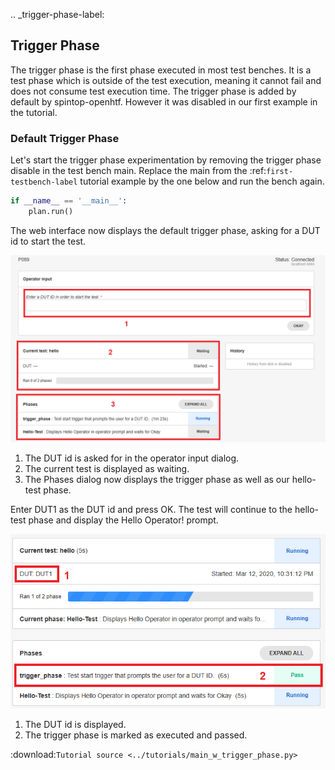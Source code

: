 .. _trigger-phase-label:

## Trigger Phase

The trigger phase is the first phase executed in most test benches. It is a test phase which is outside of the test execution, meaning it cannot fail and does not consume test execution time. The trigger phase is added by default by spintop-openhtf. However it was disabled in our first example in the  tutorial. 

### Default Trigger Phase

Let's start the trigger phase experimentation by removing the trigger phase disable in the test bench main. Replace the main from the :ref:`first-testbench-label` tutorial example by the one below and run the bench again.

```python
if __name__ == '__main__':
    plan.run()
```

The web interface now displays the default trigger phase, asking for a DUT id to start the test.

 ![Default trigger phase](img/default-trigger.png)

 1. The DUT id is asked for in the operator input dialog. 
 2. The current test is displayed as waiting. 
 3. The Phases dialog now displays the trigger phase as well as our hello-test phase.

Enter DUT1 as the DUT id and press OK. The test will continue to the hello-test phase and display the Hello Operator! prompt.


 ![Default trigger phase](img/default-trigger-done.png)

 1. The DUT id is displayed.
 2. The trigger phase is marked as executed and passed.

:download:`Tutorial source <../tutorials/main_w_trigger_phase.py>`


 

